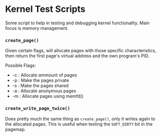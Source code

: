 # Kernel Test Scripts
Some script to help in testing and debugging kernel functionality. Main focus is memory management.

### `create_page()`
Given certain flags, will allocate pages with those
specific characteristics, then return the first page's virtual address
and the own program's PID.

Possible Flags:
* -c <NUM>: Allocate <NUM> ammount of pages
* -p : Make the pages private
* -s : Make the pages shared
* -a : Allocate anonymous pages
* -m : Allocate pages using memfd()

### `create_write_page_twice()`

Does pretty much the same thing as `create_page()`, only it writes again to
the allocated pages. This is useful when testing the `SOFT_DIRTY` bit in
the pagemap.
